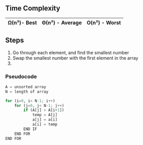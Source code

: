 ## Time Complexity

| Ω(n²)- Best | Θ(n²) - Average | O(n²) - Worst |
| ----------- | --------------- | ------------- |

## Steps
1. Go through each element, and find the smallest number
2. Swap the smallest number with the first element in the array
3. 

### Pseudocode
```python
A = unsorted array
N = length of array

for (i=0, i< N-1; i++)
	for (j=0, j< N-1; j++)
		if (A[j] > A[i+1])
			temp = A[j]
			a[j] = a[i]
			a[i] = temp
		END IF
	END FOR
END FOR
```
